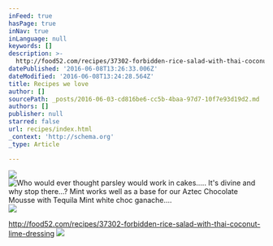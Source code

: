 ```yaml
---
inFeed: true
hasPage: true
inNav: true
inLanguage: null
keywords: []
description: >-
  http://food52.com/recipes/37302-forbidden-rice-salad-with-thai-coconut-lime-dressing
datePublished: '2016-06-08T13:26:33.006Z'
dateModified: '2016-06-08T13:24:28.564Z'
title: Recipes we love
author: []
sourcePath: _posts/2016-06-03-cd816be6-cc5b-4baa-97d7-10f7e93d19d2.md
authors: []
publisher: null
starred: false
url: recipes/index.html
_context: 'http://schema.org'
_type: Article

---
```

![](https://the-grid-user-content.s3-us-west-2.amazonaws.com/c39fa7eb-2265-4264-ae3d-b728987ce221.jpg)
![Who would ever thought parsley would work in cakes..... It's divine and why stop there...? Mint works well as a base for our Aztec Chocolate Mousse with Tequila Mint white choc ganache....](https://the-grid-user-content.s3-us-west-2.amazonaws.com/478482e2-e9f3-499a-9c90-ff5b13223fab.jpg)
![](https://the-grid-user-content.s3-us-west-2.amazonaws.com/ed82f0a0-fb2c-4397-9990-e2f685f1f261.jpg)

http://food52.com/recipes/37302-forbidden-rice-salad-with-thai-coconut-lime-dressing
![](https://the-grid-user-content.s3-us-west-2.amazonaws.com/461faab0-ea53-4dd2-b548-97b4a3fd2b05.jpg)